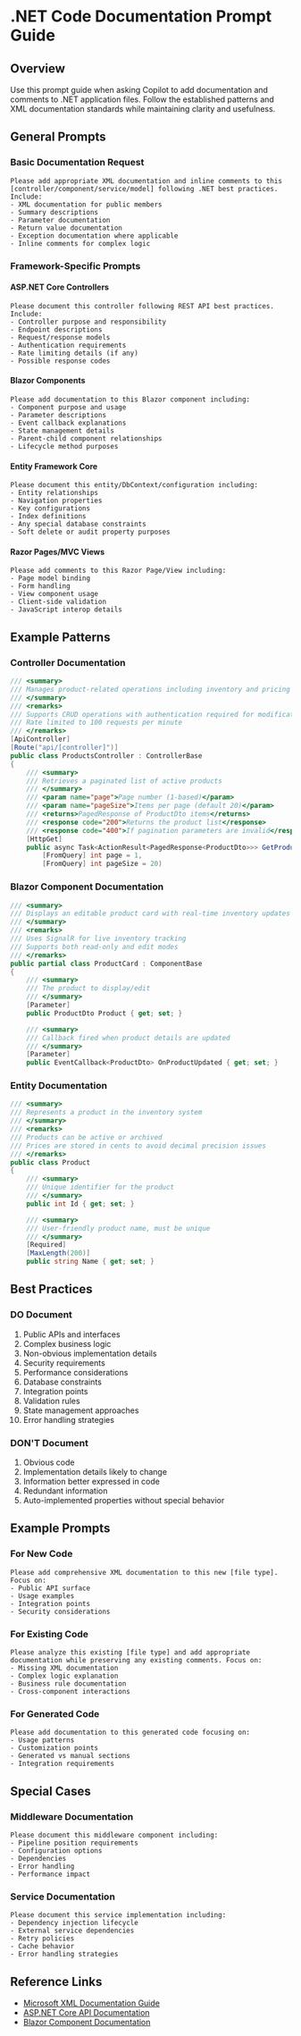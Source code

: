 # .NET Code Documentation Prompt Guide

## Overview
Use this prompt guide when asking Copilot to add documentation and comments to .NET application files. Follow the established patterns and XML documentation standards while maintaining clarity and usefulness.

## General Prompts

### Basic Documentation Request
```
Please add appropriate XML documentation and inline comments to this [controller/component/service/model] following .NET best practices. Include:
- XML documentation for public members
- Summary descriptions
- Parameter documentation
- Return value documentation
- Exception documentation where applicable
- Inline comments for complex logic
```

### Framework-Specific Prompts

#### ASP.NET Core Controllers
```
Please document this controller following REST API best practices. Include:
- Controller purpose and responsibility
- Endpoint descriptions
- Request/response models
- Authentication requirements
- Rate limiting details (if any)
- Possible response codes
```

#### Blazor Components
```
Please add documentation to this Blazor component including:
- Component purpose and usage
- Parameter descriptions
- Event callback explanations
- State management details
- Parent-child component relationships
- Lifecycle method purposes
```

#### Entity Framework Core
```
Please document this entity/DbContext/configuration including:
- Entity relationships
- Navigation properties
- Key configurations
- Index definitions
- Any special database constraints
- Soft delete or audit property purposes
```

#### Razor Pages/MVC Views
```
Please add comments to this Razor Page/View including:
- Page model binding
- Form handling
- View component usage
- Client-side validation
- JavaScript interop details
```

## Example Patterns

### Controller Documentation
```csharp
/// <summary>
/// Manages product-related operations including inventory and pricing
/// </summary>
/// <remarks>
/// Supports CRUD operations with authentication required for modifications
/// Rate limited to 100 requests per minute
/// </remarks>
[ApiController]
[Route("api/[controller]")]
public class ProductsController : ControllerBase
{
    /// <summary>
    /// Retrieves a paginated list of active products
    /// </summary>
    /// <param name="page">Page number (1-based)</param>
    /// <param name="pageSize">Items per page (default 20)</param>
    /// <returns>PagedResponse of ProductDto items</returns>
    /// <response code="200">Returns the product list</response>
    /// <response code="400">If pagination parameters are invalid</response>
    [HttpGet]
    public async Task<ActionResult<PagedResponse<ProductDto>>> GetProducts(
        [FromQuery] int page = 1,
        [FromQuery] int pageSize = 20)
```

### Blazor Component Documentation
```csharp
/// <summary>
/// Displays an editable product card with real-time inventory updates
/// </summary>
/// <remarks>
/// Uses SignalR for live inventory tracking
/// Supports both read-only and edit modes
/// </remarks>
public partial class ProductCard : ComponentBase
{
    /// <summary>
    /// The product to display/edit
    /// </summary>
    [Parameter]
    public ProductDto Product { get; set; }

    /// <summary>
    /// Callback fired when product details are updated
    /// </summary>
    [Parameter]
    public EventCallback<ProductDto> OnProductUpdated { get; set; }
```

### Entity Documentation
```csharp
/// <summary>
/// Represents a product in the inventory system
/// </summary>
/// <remarks>
/// Products can be active or archived
/// Prices are stored in cents to avoid decimal precision issues
/// </remarks>
public class Product
{
    /// <summary>
    /// Unique identifier for the product
    /// </summary>
    public int Id { get; set; }

    /// <summary>
    /// User-friendly product name, must be unique
    /// </summary>
    [Required]
    [MaxLength(200)]
    public string Name { get; set; }
```

## Best Practices

### DO Document
1. Public APIs and interfaces
2. Complex business logic
3. Non-obvious implementation details
4. Security requirements
5. Performance considerations
6. Database constraints
7. Integration points
8. Validation rules
9. State management approaches
10. Error handling strategies

### DON'T Document
1. Obvious code
2. Implementation details likely to change
3. Information better expressed in code
4. Redundant information
5. Auto-implemented properties without special behavior

## Example Prompts

### For New Code
```
Please add comprehensive XML documentation to this new [file type]. Focus on:
- Public API surface
- Usage examples
- Integration points
- Security considerations
```

### For Existing Code
```
Please analyze this existing [file type] and add appropriate documentation while preserving any existing comments. Focus on:
- Missing XML documentation
- Complex logic explanation
- Business rule documentation
- Cross-component interactions
```

### For Generated Code
```
Please add documentation to this generated code focusing on:
- Usage patterns
- Customization points
- Generated vs manual sections
- Integration requirements
```

## Special Cases

### Middleware Documentation
```
Please document this middleware component including:
- Pipeline position requirements
- Configuration options
- Dependencies
- Error handling
- Performance impact
```

### Service Documentation
```
Please document this service implementation including:
- Dependency injection lifecycle
- External service dependencies
- Retry policies
- Cache behavior
- Error handling strategies
```

## Reference Links
- [Microsoft XML Documentation Guide](https://learn.microsoft.com/en-us/dotnet/csharp/language-reference/xmldoc/recommended-tags)
- [ASP.NET Core API Documentation](https://learn.microsoft.com/en-us/aspnet/core/tutorials/web-api-help-pages-using-swagger)
- [Blazor Component Documentation](https://learn.microsoft.com/en-us/aspnet/core/blazor/components/)